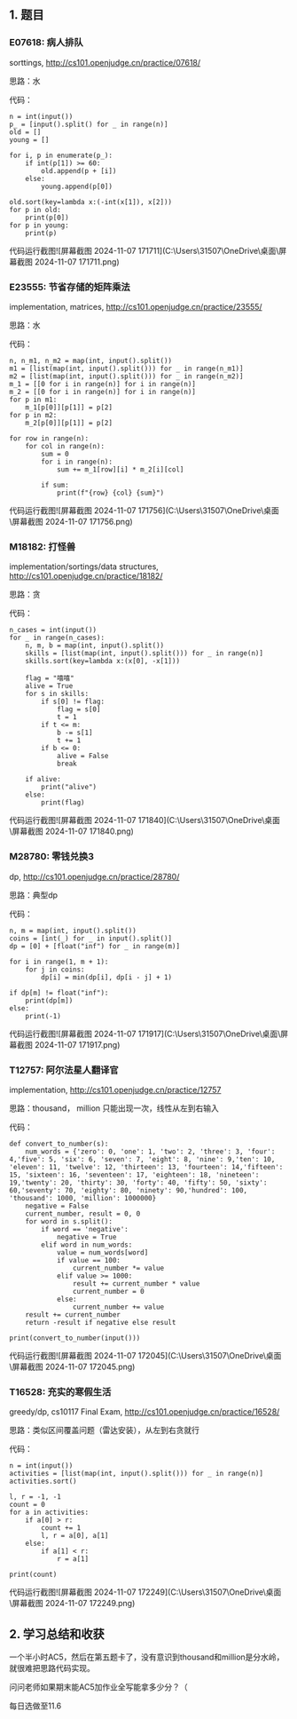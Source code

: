 ## 1. 题目



### E07618: 病人排队



sorttings, http://cs101.openjudge.cn/practice/07618/

思路：水

代码：

```
n = int(input())
p_ = [input().split() for _ in range(n)]
old = []
young = []

for i, p in enumerate(p_):
    if int(p[1]) >= 60:
        old.append(p + [i])
    else:
        young.append(p[0])

old.sort(key=lambda x:(-int(x[1]), x[2]))
for p in old:
    print(p[0])
for p in young:
    print(p)
```



代码运行截图![屏幕截图 2024-11-07 171711](C:\Users\31507\OneDrive\桌面\屏幕截图 2024-11-07 171711.png)

### E23555: 节省存储的矩阵乘法



implementation, matrices, http://cs101.openjudge.cn/practice/23555/

思路：水

代码：

```
n, n_m1, n_m2 = map(int, input().split())
m1 = [list(map(int, input().split())) for _ in range(n_m1)]
m2 = [list(map(int, input().split())) for _ in range(n_m2)]
m_1 = [[0 for i in range(n)] for i in range(n)]
m_2 = [[0 for i in range(n)] for i in range(n)]
for p in m1:
    m_1[p[0]][p[1]] = p[2]
for p in m2:
    m_2[p[0]][p[1]] = p[2]

for row in range(n):
    for col in range(n):
        sum = 0
        for i in range(n):
            sum += m_1[row][i] * m_2[i][col]

        if sum:
            print(f"{row} {col} {sum}")
```



代码运行截图![屏幕截图 2024-11-07 171756](C:\Users\31507\OneDrive\桌面\屏幕截图 2024-11-07 171756.png)

### M18182: 打怪兽



implementation/sortings/data structures, http://cs101.openjudge.cn/practice/18182/

思路：贪

代码：

```
n_cases = int(input())
for _ in range(n_cases):
    n, m, b = map(int, input().split())
    skills = [list(map(int, input().split())) for _ in range(n)]
    skills.sort(key=lambda x:(x[0], -x[1]))

    flag = "嘻嘻"
    alive = True
    for s in skills:
        if s[0] != flag:
            flag = s[0]
            t = 1
        if t <= m:
            b -= s[1]
            t += 1
        if b <= 0:
            alive = False
            break

    if alive:
        print("alive")
    else:
        print(flag)
```



代码运行截图![屏幕截图 2024-11-07 171840](C:\Users\31507\OneDrive\桌面\屏幕截图 2024-11-07 171840.png)

### M28780: 零钱兑换3



dp, http://cs101.openjudge.cn/practice/28780/

思路：典型dp

代码：

```
n, m = map(int, input().split())
coins = [int(_) for _ in input().split()]
dp = [0] + [float("inf") for _ in range(m)]

for i in range(1, m + 1):
    for j in coins:
        dp[i] = min(dp[i], dp[i - j] + 1)

if dp[m] != float("inf"):
    print(dp[m])
else:
    print(-1)
```



代码运行截图![屏幕截图 2024-11-07 171917](C:\Users\31507\OneDrive\桌面\屏幕截图 2024-11-07 171917.png)

### T12757: 阿尔法星人翻译官



implementation, http://cs101.openjudge.cn/practice/12757

思路：thousand， million 只能出现一次，线性从左到右输入

代码：

```
def convert_to_number(s):
    num_words = {'zero': 0, 'one': 1, 'two': 2, 'three': 3, 'four': 4,'five': 5, 'six': 6, 'seven': 7, 'eight': 8, 'nine': 9,'ten': 10, 'eleven': 11, 'twelve': 12, 'thirteen': 13, 'fourteen': 14,'fifteen': 15, 'sixteen': 16, 'seventeen': 17, 'eighteen': 18, 'nineteen': 19,'twenty': 20, 'thirty': 30, 'forty': 40, 'fifty': 50, 'sixty': 60,'seventy': 70, 'eighty': 80, 'ninety': 90,'hundred': 100, 'thousand': 1000, 'million': 1000000}
    negative = False
    current_number, result = 0, 0
    for word in s.split():
        if word == 'negative':
            negative = True
        elif word in num_words:
            value = num_words[word]
            if value == 100:
                current_number *= value
            elif value >= 1000:
                result += current_number * value
                current_number = 0
            else:
                current_number += value
    result += current_number
    return -result if negative else result

print(convert_to_number(input()))

```



代码运行截图![屏幕截图 2024-11-07 172045](C:\Users\31507\OneDrive\桌面\屏幕截图 2024-11-07 172045.png)

### T16528: 充实的寒假生活



greedy/dp, cs10117 Final Exam, http://cs101.openjudge.cn/practice/16528/

思路：类似区间覆盖问题（雷达安装），从左到右贪就行

代码：

```
n = int(input())
activities = [list(map(int, input().split())) for _ in range(n)]
activities.sort()

l, r = -1, -1
count = 0
for a in activities:
    if a[0] > r:
        count += 1
        l, r = a[0], a[1]
    else:
        if a[1] < r:
            r = a[1]

print(count)
```



代码运行截图![屏幕截图 2024-11-07 172249](C:\Users\31507\OneDrive\桌面\屏幕截图 2024-11-07 172249.png)

## 2. 学习总结和收获



一个半小时AC5，然后在第五题卡了，没有意识到thousand和million是分水岭，就很难把思路代码实现。

问问老师如果期末能AC5加作业全写能拿多少分？（

每日选做至11.6